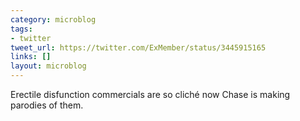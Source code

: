 ```yaml
---
category: microblog
tags:
- twitter
tweet_url: https://twitter.com/ExMember/status/3445915165
links: []
layout: microblog
---
```

Erectile disfunction commercials are so cliché now Chase is making parodies of them.
